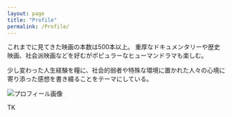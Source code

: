 ```yaml
---
layout: page
title: "Profile"
permalink: /Profile/
---
```


これまでに見てきた映画の本数は500本以上。
重厚なドキュメンタリーや歴史映画、社会派映画などを好むがポピュラーなヒューマンドラマも楽しむ。

少し変わった人生経験を糧に、社会的弱者や特殊な環境に置かれた人々の心境に寄り添った感想を書き綴ることをテーマにしている。


<div class="profile-wrapper">
<img src="{{ site.baseurl }}/assets/images/profile-image.png" alt="プロフィール画像" class="profile-pic">
</div>

TK